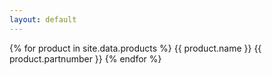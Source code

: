 ```yaml
---
layout: default
---
```


{% for product in site.data.products %}
  {{ product.name }}
  {{ product.partnumber }}
{% endfor %}
